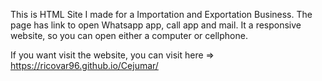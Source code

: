 This is HTML Site I made for a Importation and Exportation Business. The page has link to open Whatsapp app, call app and mail. It a responsive website, so you can open either a computer or cellphone.

If you want visit the website, you can visit here => https://ricovar96.github.io/Cejumar/



